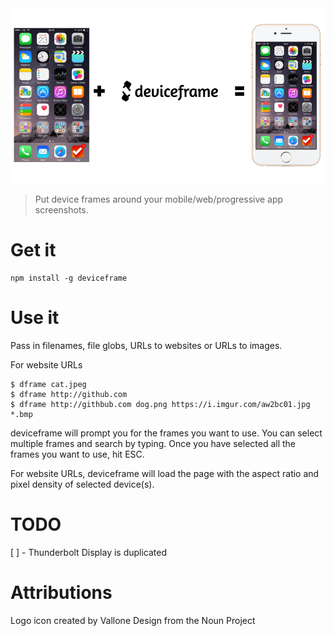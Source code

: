 <div align="center">
  <img src="example.png">
</div>

>  Put device frames around your mobile/web/progressive app screenshots.

# Get it

    npm install -g deviceframe

# Use it

Pass in filenames, file globs, URLs to websites or URLs to images.

For website URLs

```
$ dframe cat.jpeg
$ dframe http://github.com
$ dframe http://githbub.com dog.png https://i.imgur.com/aw2bc01.jpg *.bmp
```

deviceframe will prompt you for the frames you want to use. You can select multiple frames and search by typing. Once you have selected all the frames you want to use, hit ESC.

For website URLs, deviceframe will load the page with the aspect ratio and pixel density of selected device(s).


# TODO

[ ] - Thunderbolt Display is duplicated

# Attributions

Logo icon created by Vallone Design from the Noun Project
